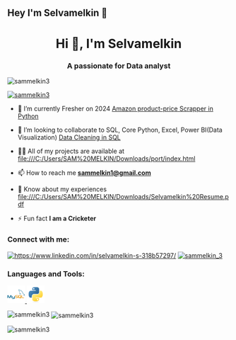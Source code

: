 ## Hey I'm Selvamelkin 👋

<h1 align="center">Hi 👋, I'm Selvamelkin</h1>
<h3 align="center">A passionate for Data analyst</h3>

<p align="left"> <img src="https://komarev.com/ghpvc/?username=sammelkin3&label=Profile%20views&color=0e75b6&style=flat" alt="sammelkin3" /> </p>

<p align="left"> <a href="https://github.com/ryo-ma/github-profile-trophy"><img src="https://github-profile-trophy.vercel.app/?username=sammelkin3" alt="sammelkin3" /></a> </p>

- 🔭 I’m currently Fresher on 2024 [Amazon product-price Scrapper in Python](https://github.com/Sammelkin3/amazon-price-scrapping-using-python)

- 👯 I’m looking to collaborate to SQL, Core Python, Excel, Power BI(Data Visualization) [Data Cleaning in SQL](https://github.com/Sammelkin3/data-cleaning-using-sql/blob/main/Data%20Clean.sql)

- 👨‍💻 All of my projects are available at [file:///C:/Users/SAM%20MELKIN/Downloads/port/index.html](file:///C:/Users/SAM%20MELKIN/Downloads/port/index.html)

- 📫 How to reach me **sammelkin1@gmail.com**

- 📄 Know about my experiences [file:///C:/Users/SAM%20MELKIN/Downloads/Selvamelkin%20Resume.pdf](file:///C:/Users/SAM%20MELKIN/Downloads/Selvamelkin%20Resume.pdf)

- ⚡ Fun fact **I am a Cricketer**

<h3 align="left">Connect with me:</h3>
<p align="left">
<a href="https://linkedin.com/in/https://www.linkedin.com/in/selvamelkin-s-318b57297/" target="blank"><img align="center" src="https://raw.githubusercontent.com/rahuldkjain/github-profile-readme-generator/master/src/images/icons/Social/linked-in-alt.svg" alt="https://www.linkedin.com/in/selvamelkin-s-318b57297/" height="30" width="40" /></a>
<a href="https://instagram.com/sammelkin_3" target="blank"><img align="center" src="https://raw.githubusercontent.com/rahuldkjain/github-profile-readme-generator/master/src/images/icons/Social/instagram.svg" alt="sammelkin_3" height="30" width="40" /></a>
</p>

<h3 align="left">Languages and Tools:</h3>
<p align="left"> <a href="https://www.mysql.com/" target="_blank" rel="noreferrer"> <img src="https://raw.githubusercontent.com/devicons/devicon/master/icons/mysql/mysql-original-wordmark.svg" alt="mysql" width="40" height="40"/> </a> <a href="https://www.python.org" target="_blank" rel="noreferrer"> <img src="https://raw.githubusercontent.com/devicons/devicon/master/icons/python/python-original.svg" alt="python" width="40" height="40"/> </a> </p>

<p><img align="left" src="https://github-readme-stats.vercel.app/api/top-langs?username=sammelkin3&show_icons=true&locale=en&layout=compact" alt="sammelkin3" /></p>

<p>&nbsp;<img align="center" src="https://github-readme-stats.vercel.app/api?username=sammelkin3&show_icons=true&locale=en" alt="sammelkin3" /></p>

<p><img align="center" src="https://github-readme-streak-stats.herokuapp.com/?user=sammelkin3&" alt="sammelkin3" /></p>
